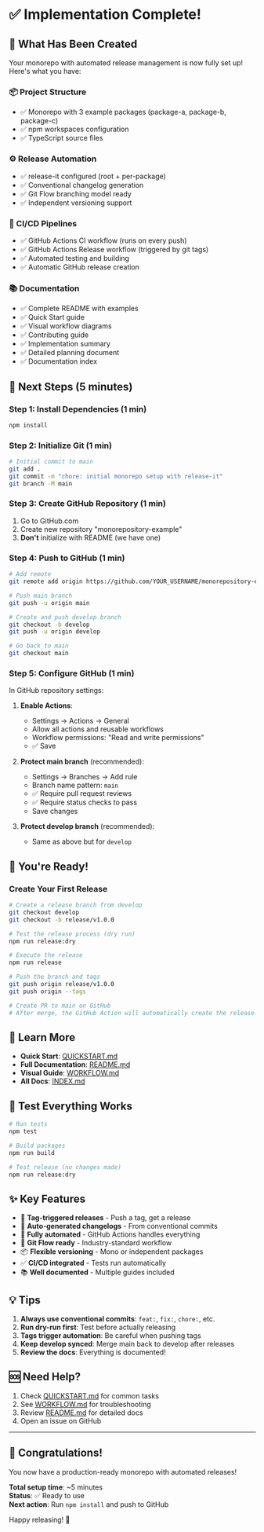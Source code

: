 # ✅ Implementation Complete!

## 🎉 What Has Been Created

Your monorepo with automated release management is now fully set up! Here's what you have:

### 📦 Project Structure
- ✅ Monorepo with 3 example packages (package-a, package-b, package-c)
- ✅ npm workspaces configuration
- ✅ TypeScript source files

### ⚙️ Release Automation
- ✅ release-it configured (root + per-package)
- ✅ Conventional changelog generation
- ✅ Git Flow branching model ready
- ✅ Independent versioning support

### 🔄 CI/CD Pipelines
- ✅ GitHub Actions CI workflow (runs on every push)
- ✅ GitHub Actions Release workflow (triggered by git tags)
- ✅ Automated testing and building
- ✅ Automatic GitHub release creation

### 📚 Documentation
- ✅ Complete README with examples
- ✅ Quick Start guide
- ✅ Visual workflow diagrams
- ✅ Contributing guide
- ✅ Implementation summary
- ✅ Detailed planning document
- ✅ Documentation index

## 🚀 Next Steps (5 minutes)

### Step 1: Install Dependencies (1 min)
```bash
npm install
```

### Step 2: Initialize Git (1 min)
```bash
# Initial commit to main
git add .
git commit -m "chore: initial monorepo setup with release-it"
git branch -M main
```

### Step 3: Create GitHub Repository (1 min)
1. Go to GitHub.com
2. Create new repository "monorepository-example"
3. **Don't** initialize with README (we have one)

### Step 4: Push to GitHub (1 min)
```bash
# Add remote
git remote add origin https://github.com/YOUR_USERNAME/monorepository-example.git

# Push main branch
git push -u origin main

# Create and push develop branch
git checkout -b develop
git push -u origin develop

# Go back to main
git checkout main
```

### Step 5: Configure GitHub (1 min)
In GitHub repository settings:

1. **Enable Actions**:
   - Settings → Actions → General
   - Allow all actions and reusable workflows
   - Workflow permissions: "Read and write permissions"
   - ✅ Save

2. **Protect main branch** (recommended):
   - Settings → Branches → Add rule
   - Branch name pattern: `main`
   - ✅ Require pull request reviews
   - ✅ Require status checks to pass
   - Save changes

3. **Protect develop branch** (recommended):
   - Same as above but for `develop`

## 🎯 You're Ready!

### Create Your First Release
```bash
# Create a release branch from develop
git checkout develop
git checkout -b release/v1.0.0

# Test the release process (dry run)
npm run release:dry

# Execute the release
npm run release

# Push the branch and tags
git push origin release/v1.0.0
git push origin --tags

# Create PR to main on GitHub
# After merge, the GitHub Action will automatically create the release!
```

## 📖 Learn More

- **Quick Start**: [QUICKSTART.md](./QUICKSTART.md)
- **Full Documentation**: [README.md](./README.md)
- **Visual Guide**: [WORKFLOW.md](./WORKFLOW.md)
- **All Docs**: [INDEX.md](./INDEX.md)

## 🔧 Test Everything Works

```bash
# Run tests
npm test

# Build packages
npm run build

# Test release (no changes made)
npm run release:dry
```

## ✨ Key Features

- 🚀 **Tag-triggered releases** - Push a tag, get a release
- 📝 **Auto-generated changelogs** - From conventional commits
- 🤖 **Fully automated** - GitHub Actions handles everything
- 🔄 **Git Flow ready** - Industry-standard workflow
- 📦 **Flexible versioning** - Mono or independent packages
- ✅ **CI/CD integrated** - Tests run automatically
- 📚 **Well documented** - Multiple guides included

## 💡 Tips

1. **Always use conventional commits**: `feat:`, `fix:`, `chore:`, etc.
2. **Run dry-run first**: Test before actually releasing
3. **Tags trigger automation**: Be careful when pushing tags
4. **Keep develop synced**: Merge main back to develop after releases
5. **Review the docs**: Everything is documented!

## 🆘 Need Help?

1. Check [QUICKSTART.md](./QUICKSTART.md) for common tasks
2. See [WORKFLOW.md](./WORKFLOW.md) for troubleshooting
3. Review [README.md](./README.md) for detailed docs
4. Open an issue on GitHub

---

## 🎊 Congratulations!

You now have a production-ready monorepo with automated releases!

**Total setup time**: ~5 minutes  
**Status**: ✅ Ready to use  
**Next action**: Run `npm install` and push to GitHub

Happy releasing! 🚀
